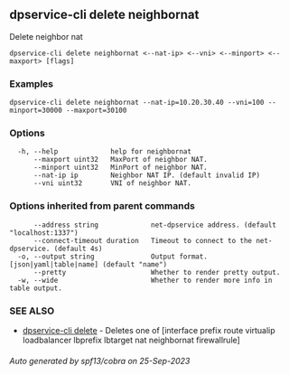 ## dpservice-cli delete neighbornat

Delete neighbor nat

```
dpservice-cli delete neighbornat <--nat-ip> <--vni> <--minport> <--maxport> [flags]
```

### Examples

```
dpservice-cli delete neighbornat --nat-ip=10.20.30.40 --vni=100 --minport=30000 --maxport=30100
```

### Options

```
  -h, --help             help for neighbornat
      --maxport uint32   MaxPort of neighbor NAT.
      --minport uint32   MinPort of neighbor NAT.
      --nat-ip ip        Neighbor NAT IP. (default invalid IP)
      --vni uint32       VNI of neighbor NAT.
```

### Options inherited from parent commands

```
      --address string             net-dpservice address. (default "localhost:1337")
      --connect-timeout duration   Timeout to connect to the net-dpservice. (default 4s)
  -o, --output string              Output format. [json|yaml|table|name] (default "name")
      --pretty                     Whether to render pretty output.
  -w, --wide                       Whether to render more info in table output.
```

### SEE ALSO

* [dpservice-cli delete](dpservice-cli_delete.md)	 - Deletes one of [interface prefix route virtualip loadbalancer lbprefix lbtarget nat neighbornat firewallrule]

###### Auto generated by spf13/cobra on 25-Sep-2023
